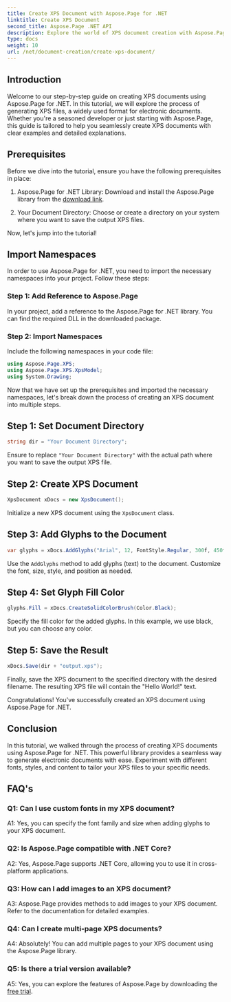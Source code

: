 ```yaml
---
title: Create XPS Document with Aspose.Page for .NET
linktitle: Create XPS Document
second_title: Aspose.Page .NET API
description: Explore the world of XPS document creation with Aspose.Page for .NET. Follow our step-by-step guide to effortlessly generate electronic documents.
type: docs
weight: 10
url: /net/document-creation/create-xps-document/
---
```

## Introduction

Welcome to our step-by-step guide on creating XPS documents using Aspose.Page for .NET. In this tutorial, we will explore the process of generating XPS files, a widely used format for electronic documents. Whether you're a seasoned developer or just starting with Aspose.Page, this guide is tailored to help you seamlessly create XPS documents with clear examples and detailed explanations.

## Prerequisites

Before we dive into the tutorial, ensure you have the following prerequisites in place:

1. Aspose.Page for .NET Library: Download and install the Aspose.Page library from the [download link](https://releases.aspose.com/page/net/).

2. Your Document Directory: Choose or create a directory on your system where you want to save the output XPS files.

Now, let's jump into the tutorial!

## Import Namespaces

In order to use Aspose.Page for .NET, you need to import the necessary namespaces into your project. Follow these steps:

### Step 1: Add Reference to Aspose.Page

In your project, add a reference to the Aspose.Page for .NET library. You can find the required DLL in the downloaded package.

### Step 2: Import Namespaces

Include the following namespaces in your code file:

```csharp
using Aspose.Page.XPS;
using Aspose.Page.XPS.XpsModel;
using System.Drawing;
```

Now that we have set up the prerequisites and imported the necessary namespaces, let's break down the process of creating an XPS document into multiple steps.

## Step 1: Set Document Directory

```csharp
string dir = "Your Document Directory";
```

Ensure to replace `"Your Document Directory"` with the actual path where you want to save the output XPS file.

## Step 2: Create XPS Document

```csharp
XpsDocument xDocs = new XpsDocument();
```

Initialize a new XPS document using the `XpsDocument` class.

## Step 3: Add Glyphs to the Document

```csharp
var glyphs = xDocs.AddGlyphs("Arial", 12, FontStyle.Regular, 300f, 450f, "Hello World!");
```

Use the `AddGlyphs` method to add glyphs (text) to the document. Customize the font, size, style, and position as needed.

## Step 4: Set Glyph Fill Color

```csharp
glyphs.Fill = xDocs.CreateSolidColorBrush(Color.Black);
```

Specify the fill color for the added glyphs. In this example, we use black, but you can choose any color.

## Step 5: Save the Result

```csharp
xDocs.Save(dir + "output.xps");
```

Finally, save the XPS document to the specified directory with the desired filename. The resulting XPS file will contain the "Hello World!" text.

Congratulations! You've successfully created an XPS document using Aspose.Page for .NET.

## Conclusion

In this tutorial, we walked through the process of creating XPS documents using Aspose.Page for .NET. This powerful library provides a seamless way to generate electronic documents with ease. Experiment with different fonts, styles, and content to tailor your XPS files to your specific needs.

## FAQ's

### Q1: Can I use custom fonts in my XPS document?

A1: Yes, you can specify the font family and size when adding glyphs to your XPS document.

### Q2: Is Aspose.Page compatible with .NET Core?

A2: Yes, Aspose.Page supports .NET Core, allowing you to use it in cross-platform applications.

### Q3: How can I add images to an XPS document?

A3: Aspose.Page provides methods to add images to your XPS document. Refer to the documentation for detailed examples.

### Q4: Can I create multi-page XPS documents?

A4: Absolutely! You can add multiple pages to your XPS document using the Aspose.Page library.

### Q5: Is there a trial version available?

A5: Yes, you can explore the features of Aspose.Page by downloading the [free trial](https://releases.aspose.com/).
